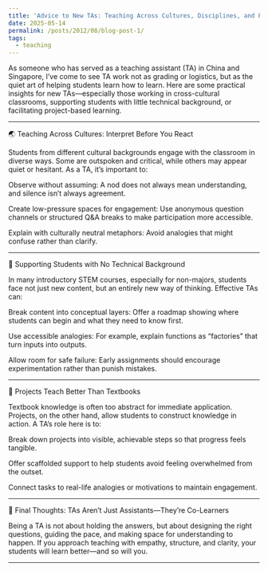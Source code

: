 ```yaml
---
title: 'Advice to New TAs: Teaching Across Cultures, Disciplines, and Projects'
date: 2025-05-14
permalink: /posts/2012/08/blog-post-1/
tags:
  - teaching
---
```


As someone who has served as a teaching assistant (TA) in China and Singapore, I’ve come to see TA work not as grading or logistics, but as the quiet art of helping students learn how to learn. Here are some practical insights for new TAs—especially those working in cross-cultural classrooms, supporting students with little technical background, or facilitating project-based learning.


---

🌏 Teaching Across Cultures: Interpret Before You React

Students from different cultural backgrounds engage with the classroom in diverse ways. Some are outspoken and critical, while others may appear quiet or hesitant. As a TA, it’s important to:

Observe without assuming: A nod does not always mean understanding, and silence isn’t always agreement.

Create low-pressure spaces for engagement: Use anonymous question channels or structured Q&A breaks to make participation more accessible.

Explain with culturally neutral metaphors: Avoid analogies that might confuse rather than clarify.



---

🧠 Supporting Students with No Technical Background

In many introductory STEM courses, especially for non-majors, students face not just new content, but an entirely new way of thinking. Effective TAs can:

Break content into conceptual layers: Offer a roadmap showing where students can begin and what they need to know first.

Use accessible analogies: For example, explain functions as “factories” that turn inputs into outputs.

Allow room for safe failure: Early assignments should encourage experimentation rather than punish mistakes.



---

🚀 Projects Teach Better Than Textbooks

Textbook knowledge is often too abstract for immediate application. Projects, on the other hand, allow students to construct knowledge in action. A TA’s role here is to:

Break down projects into visible, achievable steps so that progress feels tangible.

Offer scaffolded support to help students avoid feeling overwhelmed from the outset.

Connect tasks to real-life analogies or motivations to maintain engagement.




---

🎯 Final Thoughts: TAs Aren’t Just Assistants—They’re Co-Learners

Being a TA is not about holding the answers, but about designing the right questions, guiding the pace, and making space for understanding to happen. If you approach teaching with empathy, structure, and clarity, your students will learn better—and so will you.


---
